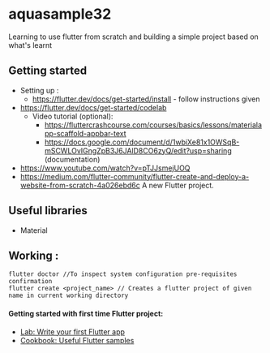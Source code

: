 # aquasample32
Learning to use flutter from scratch and building a simple project based on what's learnt

## Getting started 
* Setting up :
    * https://flutter.dev/docs/get-started/install - follow instructions given 
* https://flutter.dev/docs/get-started/codelab 
    * Video tutorial (optional):
        * https://fluttercrashcourse.com/courses/basics/lessons/materialapp-scaffold-appbar-text
        * https://docs.google.com/document/d/1wbiXe81x1OWSqB-mSCWLOvIGngZpB3J6JAlD8CO6zyQ/edit?usp=sharing (documentation)
* https://www.youtube.com/watch?v=pTJJsmejUOQ
* https://medium.com/flutter-community/flutter-create-and-deploy-a-website-from-scratch-4a026ebd6c
A new Flutter project.

## Useful libraries 
* Material

## Working :
````
flutter doctor //To inspect system configuration pre-requisites confirmation
flutter create <project_name> // Creates a flutter project of given name in current working directory 
````
#### Getting started with first time Flutter project:

- [Lab: Write your first Flutter app](https://flutter.dev/docs/get-started/codelab)
- [Cookbook: Useful Flutter samples](https://flutter.dev/docs/cookbook)

